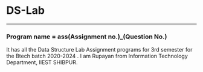 # DS-Lab
---
<h3> Program name = ass(Assignment no.)_(Question No.) </h3>
It has all the Data Structure Lab Assignment programs for 3rd semester for the Btech batch 2020-2024 .
I am Rupayan from Information Technology Department, IIEST SHIBPUR.
